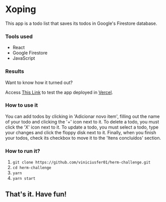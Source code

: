 

# Xoping
This app is a todo list that saves its todos in Google's Firestore database.

### Tools used

- React
- Google Firestore
- JavaScript

### Results

Want to know how it turned out?

Access [This Link](https://hermchallenge.vercel.app/) to test the app deployed in [Vercel](https://vercel.com/).

### How to use it

You can add todos by clicking in 'Adicionar novo item', filling out the name of your todo and clicking the '+' icon next to it. 
To delete a todo, you must click the 'X' icon next to it. To update a todo, you must select a todo, type your changes and click the floppy disk next to it.
Finally, when you finish your todos, check its checkbox to move it to the 'Itens concluídos' section.

### How to run it?

1. `git clone https://github.com/viniciusfer01/herm-challenge.git`
2. `cd herm-challenge`
3. `yarn`
4. `yarn start`

## That's it. Have fun!

